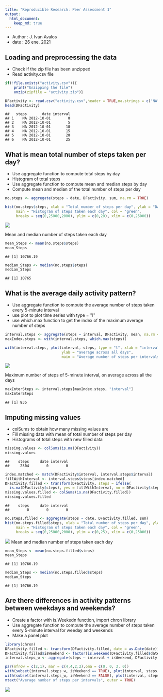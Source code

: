 ```yaml
---
title: "Reproducible Research: Peer Assessment 1"
output: 
  html_document:
    keep_md: true
---
```




- Author : J. Ivan Avalos
- date : 26 ene. 2021

## Loading and preprocessing the data
* Check if the zip file has been unzipped
* Read activity.csv file

```r
if(!file.exists("activity.csv")){
    print("Unzipping the file")
    unzip(zipfile = "activity.zip")}

DFactivity <- read.csv("activity.csv",header = TRUE,na.strings = c("NA"))
head(DFactivity)
```

```
##   steps       date interval
## 1    NA 2012-10-01        0
## 2    NA 2012-10-01        5
## 3    NA 2012-10-01       10
## 4    NA 2012-10-01       15
## 5    NA 2012-10-01       20
## 6    NA 2012-10-01       25
```


## What is mean total number of steps taken per day?
* Use aggregate function to compute total steps by day
* Histogram of total steps
* Use aggregate function to compute mean and median steps by day
* Compute mean and median of the total number of steps per day

```r
no.steps <- aggregate(steps ~ date, DFactivity, sum, na.rm = TRUE)
```

```r
hist(no.steps$steps, xlab = "Total number of steps per day", ylab = "Days",
     main = "Histogram of steps taken each day", col = "green",
     breaks = seq(0,25000,2000), ylim = c(0,20), xlim = c(0,25000))
```

![](PA1_template_files/figure-html/plots1-1.png)<!-- -->

Mean and median number of steps taken each day

```r
mean_Steps <- mean(no.steps$steps)
mean_Steps
```

```
## [1] 10766.19
```

```r
median_Steps <- median(no.steps$steps)
median_Steps
```

```
## [1] 10765
```

## What is the average daily activity pattern?
* Use aggregate function to compute the average number of steps taken every 5-minute interval
* use plot to plot time series with type = "l"
* use which.max function to get the index of the maximum average number of steps 

```r
interval.steps <- aggregate(steps ~ interval, DFactivity, mean, na.rm = TRUE)
maxIndex.steps <- with(interval.steps, which.max(steps))
```

```r
with(interval.steps, plot(interval, steps, type = "l", xlab = "interval - 5 minutes",
                          ylab = "average across all days",
                          main = "Average number of steps per intervals"))
```

![](PA1_template_files/figure-html/plot2-1.png)<!-- -->

Maximum number of steps of 5-minute interval, on average across all the days

```r
maxInterSteps <- interval.steps[maxIndex.steps, "interval"]
maxInterSteps
```

```
## [1] 835
```

## Imputing missing values
* colSums to obtain how many missing values are
* Fill missing data with mean of total number of steps per day 
* Histograms of total steps with new filled data

```r
missing.values <- colSums(is.na(DFactivity))
missing.values
```

```
##    steps     date interval 
##     2304        0        0
```

```r
index.matched <- match(DFactivity$interval, interval.steps$interval)
fillWithInterval <- interval.steps$steps[index.matched]
DFactivity.filled <- transform(DFactivity, steps = ifelse(
  is.na(DFactivity$steps), yes = fillWithInterval, no = DFactivity$steps))
missing.values.filled <- colSums(is.na(DFactivity.filled))
missing.values.filled
```

```
##    steps     date interval 
##        0        0        0
```

```r
no.steps.filled <- aggregate(steps ~ date, DFactivity.filled, sum)
hist(no.steps.filled$steps, xlab = "Total number of steps per day", ylab = "Days",
     main = "Histogram of steps taken each day", col = "green",
     breaks = seq(0,25000,2000), ylim = c(0,25), xlim = c(0,25000))
```

![](PA1_template_files/figure-html/plot3-1.png)<!-- -->
Mean and median number of steps taken each day

```r
mean_Steps <- mean(no.steps.filled$steps)
mean_Steps
```

```
## [1] 10766.19
```

```r
median_Steps <- median(no.steps.filled$steps)
median_Steps
```

```
## [1] 10766.19
```

## Are there differences in activity patterns between weekdays and weekends?
* Create a factor with is.Weekedn function, import chron library
* Use aggregate function to compute the average number of steps taken every 5-minute interval for weeday and weekends
* Make a panel plot

```r
library(chron)
DFactivity.filled <- transform(DFactivity.filled, date = as.Date(date))
DFactivity.filled$isWeekend <- factor(is.weekend(DFactivity.filled$date))
interval.steps_w <- aggregate(steps ~ interval + isWeekend, DFactivity.filled, mean)
```

```r
par(mfrow = c(2,1), mar = c(4,4,2,2),oma = c(0, 0, 3, 0))
with(subset(interval.steps_w, isWeekend == TRUE), plot(interval, steps, type = "l", xlab = "interval - 5 minutes", ylab = "average across weekedns", col = "red"))
with(subset(interval.steps_w, isWeekend == FALSE), plot(interval, steps, type = "l", xlab = "interval - 5 minutes", ylab = "average across weekdays", col = "blue"))
mtext("Average number of steps per intervals", outer = TRUE)
```

![](PA1_template_files/figure-html/plot4-1.png)<!-- -->
